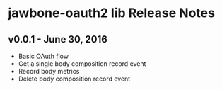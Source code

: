 # jawbone-oauth2 lib Release Notes

## v0.0.1 - June 30, 2016

- Basic OAuth flow
- Get a single body composition record event
- Record body metrics
- Delete body composition record event